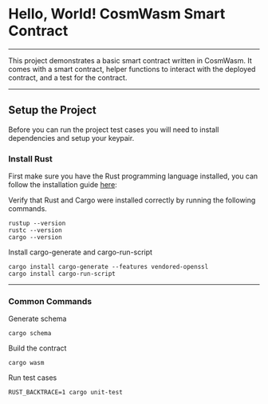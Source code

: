 # Hello, World! CosmWasm Smart Contract
---

This project demonstrates a basic smart contract written in CosmWasm. It comes with a smart contract, helper functions to interact with the deployed contract, and a test for the contract.

---

## Setup the Project

Before you can run the project test cases you will need to install dependencies and setup your keypair.

### Install Rust
First make sure you have the Rust programming language installed, you can follow the installation guide [here](https://doc.rust-lang.org/book/ch01-01-installation.html?utm_source=buildspace.so&utm_medium=buildspace_project): 

Verify that Rust and Cargo were installed correctly by running the following commands.
```shell
rustup --version
rustc --version
cargo --version
```

Install cargo-generate and cargo-run-script
```shell
cargo install cargo-generate --features vendored-openssl
cargo install cargo-run-script
```

---

### Common Commands

Generate schema
```shell
cargo schema
```

Build the contract
```shell
cargo wasm
```

Run test cases
```shell
RUST_BACKTRACE=1 cargo unit-test
```